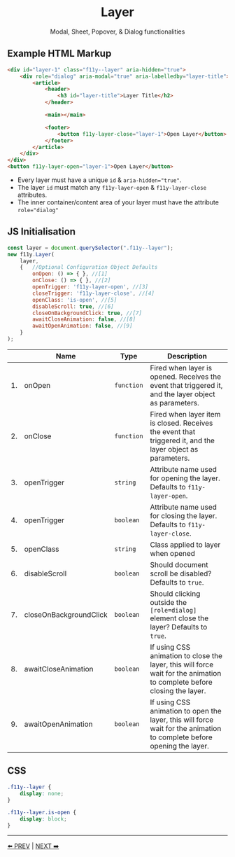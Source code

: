 <h1 align="center">Layer</h1>
<p align="center">Modal, Sheet, Popover, & Dialog functionalities</p>

## Example HTML Markup
```html
<div id="layer-1" class="f11y--layer" aria-hidden="true">
    <div role="dialog" aria-modal="true" aria-labelledby="layer-title">
        <article>
            <header>
                <h3 id="layer-title">Layer Title</h2>
            </header>

            <main></main>

            <footer>
                <button f11y-layer-close="layer-1">Open Layer</button>
            </footer>
        </article>
    </div>
</div>
<button f11y-layer-open="layer-1">Open Layer</button>
```
* Every layer must have a unique `id` & `aria-hidden="true"`.
* The layer `id` must match any `f11y-layer-open` & `f11y-layer-close` attributes. 
* The inner container/content area of your layer must have the attribute `role="dialog"`


## JS Initialisation
```js
const layer = document.querySelector(".f11y--layer");
new f11y.Layer(
    layer,
    {   //Optional Configuration Object Defaults
        onOpen: () => { }, //[1]
        onClose: () => { }, //[2]
        openTrigger: 'f11y-layer-open', //[3]
        closeTrigger: 'f11y-layer-close', //[4]
        openClass: 'is-open', //[5]
        disableScroll: true, //[6]
        closeOnBackgroundClick: true, //[7]
        awaitCloseAnimation: false, //[8]
        awaitOpenAnimation: false, //[9]
    }
);
```
|  | Name | Type | Description |
|---|---|---|---|
| 1. | onOpen | `function` | Fired when layer is opened. Receives the event that triggered it, and the layer object as parameters. |
| 2. | onClose | `function` | Fired when layer item is closed. Receives the event that triggered it, and the layer object as parameters. |
| 3. | openTrigger | `string` | Attribute name used for opening the layer. Defaults to `f11y-layer-open`. |
| 4. | openTrigger | `boolean` | Attribute name used for closing the layer. Defaults to `f11y-layer-close`. |
| 5. | openClass | `string` | Class applied to layer when opened |
| 6. | disableScroll | `boolean` | Should document scroll be disabled? Defaults to `true`. |
| 7. | closeOnBackgroundClick | `boolean` | Should clicking outside the `[role=dialog]` element close the layer? Defaults to `true`. |
| 8. | awaitCloseAnimation | `boolean` | If using CSS animation to close the layer, this will force wait for the animation to complete before closing the layer. |
| 9. | awaitOpenAnimation | `boolean` | If using CSS animation to open the layer, this will force wait for the animation to complete before opening the layer. |


## CSS
```css
.f11y--layer {
    display: none;
}

.f11y--layer.is-open {
    display: block;
}
```
---
[⬅️ PREV](/Dropdown.md) | [NEXT ➡️](/TabList.md)